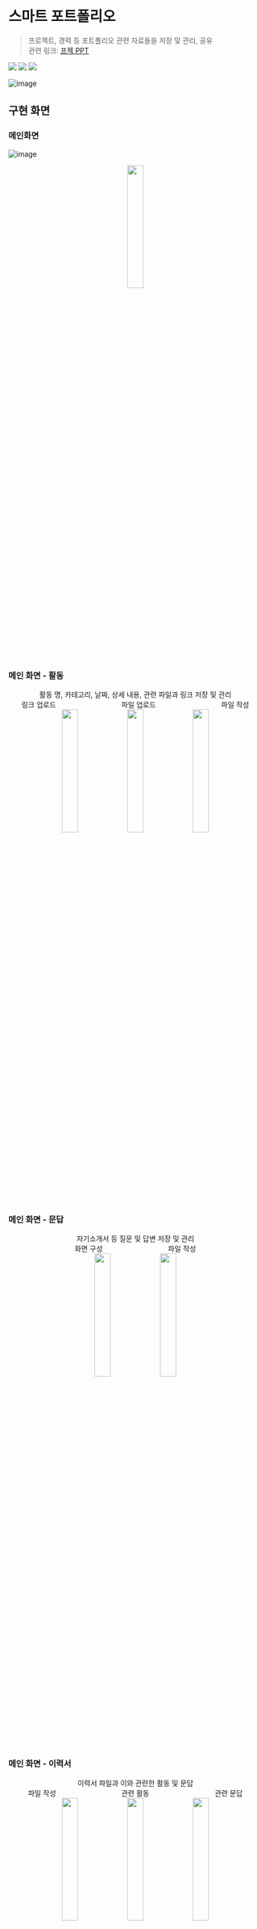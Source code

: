 # 스마트 포트폴리오
> 프로젝트, 경력 등 포트폴리오 관련 자료들을 저장 및 관리, 공유  
> 관련 링크: <a href = "https://github.com/WorldOneTop/Douzone/blob/master/%ED%94%84%EB%A1%9C%EC%A0%9D%ED%8A%B8%20%EB%B0%9C%ED%91%9C%EC%9E%90%EB%A3%8C.pptx">프젝 PPT</a>   

<img src="https://img.shields.io/badge/Android-3DDC84?style=for-the-badge&logo=Android&logoColor=white"> <img src="https://img.shields.io/badge/kotlin-7F52FF?style=for-the-badge&logo=kotlin&logoColor=white"> <img src="https://img.shields.io/badge/sqlite-003B57?style=for-the-badge&logo=sqlite&logoColor=white"> 

![image](https://user-images.githubusercontent.com/45085513/233846020-dd564425-9edf-426a-9d27-e63dad65e4d8.png)

## 구현 화면

### 메인화면
![image](https://user-images.githubusercontent.com/45085513/233846318-c8955baf-a478-47b3-996e-44f4ce847a9c.png)
<p align="center">
<img src="https://user-images.githubusercontent.com/45085513/233847029-4a33b4d3-463e-4570-887b-55727b731b83.gif" width="25%">
</p>   

### 메인 화면 - 활동
<p align="center">
활동 명, 카테고리, 날짜, 상세 내용, 관련 파일과 링크 저장 및 관리<br>
링크 업로드 &nbsp  &nbsp  &nbsp  &nbsp   &nbsp  &nbsp   &nbsp  &nbsp   &nbsp  &nbsp   &nbsp  &nbsp   &nbsp  &nbsp   &nbsp  &nbsp 파일 업로드 &nbsp  &nbsp  &nbsp  &nbsp   &nbsp  &nbsp   &nbsp  &nbsp   &nbsp  &nbsp   &nbsp  &nbsp   &nbsp  &nbsp   &nbsp  &nbsp 파일 작성<br>
<img src="https://user-images.githubusercontent.com/45085513/233849221-5fa7aed1-638e-4107-aecc-fc7f4dc69ece.gif" width="25%">
<img src="https://user-images.githubusercontent.com/45085513/233849210-0470ed0b-741b-4172-8e46-2c24f0e6ba86.gif" width="25%">
<img src="https://user-images.githubusercontent.com/45085513/233847471-ac9ccb81-fa76-4857-aa5a-d12f509a4bb8.gif" width="25%">
</p>   

### 메인 화면 - 문답
<p align="center">
자기소개서 등 질문 및 답변 저장 및 관리<br>
화면 구성  &nbsp  &nbsp  &nbsp  &nbsp   &nbsp  &nbsp   &nbsp  &nbsp   &nbsp  &nbsp   &nbsp  &nbsp   &nbsp  &nbsp   &nbsp  &nbsp 파일 작성<br>
<img src="https://user-images.githubusercontent.com/45085513/233848401-2584d0cc-ff75-45eb-9624-b51bf3ca9c8b.png" width="25%">
<img src="https://user-images.githubusercontent.com/45085513/233848437-8f4e5b16-6a23-450a-8c5f-f93902362b60.gif" width="25%">
</p>   

### 메인 화면 - 이력서
<p align="center">
이력서 파일과 이와 관련한 활동 및 문답<br>
파일 작성 &nbsp  &nbsp  &nbsp  &nbsp   &nbsp  &nbsp   &nbsp  &nbsp   &nbsp  &nbsp   &nbsp  &nbsp   &nbsp  &nbsp   &nbsp  &nbsp 관련 활동 &nbsp  &nbsp  &nbsp  &nbsp   &nbsp  &nbsp   &nbsp  &nbsp   &nbsp  &nbsp   &nbsp  &nbsp   &nbsp  &nbsp   &nbsp  &nbsp 관련 문답<br>
<img src="https://user-images.githubusercontent.com/45085513/233849498-42ac354b-ca35-480f-9cb1-8a2932154d0c.gif" width="25%">
<img src="https://user-images.githubusercontent.com/45085513/233849340-44d1c7f6-9eba-4876-905f-b152c8fcc60e.gif" width="25%">
<img src="https://user-images.githubusercontent.com/45085513/233849354-21a73b0b-a120-407a-bddc-e2a433f68bbe.gif" width="25%">
</p>   

### 검색과 삭제, 공유
<p align="center">
검색과 삭제 &nbsp  &nbsp  &nbsp  &nbsp   &nbsp  &nbsp   &nbsp  &nbsp   &nbsp  &nbsp   &nbsp  &nbsp   &nbsp  &nbsp   &nbsp  &nbsp 파일 공유 <br>
<img src="https://user-images.githubusercontent.com/45085513/233849752-708400bd-f941-49fd-a304-bc7152118337.gif" width="25%">
<img src="https://user-images.githubusercontent.com/45085513/233849749-3dfd6c67-48a3-4eca-9807-7e6d052b0705.gif" width="25%">
</p> 

### 애니메이션들
<p align="center">
<img src="https://user-images.githubusercontent.com/45085513/233849757-ea2a3391-6f84-44c1-9664-3d621ba15856.gif" width="23%">
<img src="https://user-images.githubusercontent.com/45085513/233849756-1c83bda2-e3af-499a-991a-e102ef866bd0.gif" width="23%">
<img src="https://user-images.githubusercontent.com/45085513/233849755-709a8b0f-7f3e-4c25-a01f-9e06bb323040.gif" width="23%">
<img src="https://user-images.githubusercontent.com/45085513/233849754-20c063a0-7df7-46af-a73f-f285410c71fc.gif" width="23%">
</p> 


